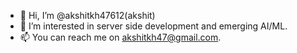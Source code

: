 - 👋 Hi, I’m @akshitkh47612(akshit)
- 👀 I’m interested in server side development and emerging AI/ML.
- 📫 You can reach me on akshitkh47@gmail.com.

<!---
akshitkh47612/akshitkh47612 is a ✨ special ✨ repository because its `README.md` (this file) appears on your GitHub profile.
You can click the Preview link to take a look at your changes.
--->
